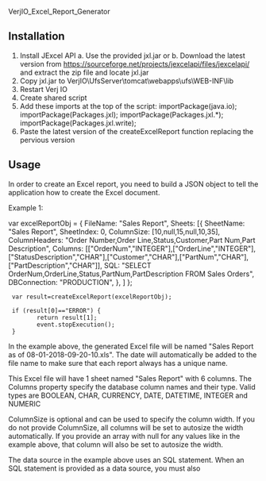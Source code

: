 VerjIO_Excel_Report_Generator

Installation
------------
1. Install JExcel API
   a. Use the provided jxl.jar or
   b. Download  the latest version from https://sourceforge.net/projects/jexcelapi/files/jexcelapi/ and extract the zip file and         locate jxl.jar
2. Copy jxl.jar to VerjIO\UfsServer\tomcat\webapps\ufs\WEB-INF\lib
3. Restart Verj IO
4. Create shared script 
5. Add these imports at the top of the script:
   importPackage(java.io);
   importPackage(Packages.jxl);
   importPackage(Packages.jxl.*);
   importPackage(Packages.jxl.write);
6. Paste the latest version of the createExcelReport function replacing the pervious version

Usage
-----
In order to create an Excel report, you need to build a JSON object to tell the application how to create the Excel document.

Example 1:

 var excelReportObj = {
          FileName: "Sales Report",
          Sheets: [{ 
               SheetName: "Sales Report", 
               SheetIndex: 0,
               ColumnSize: [10,null,15,null,10,35], 
               ColumnHeaders: "Order Number,Order Line,Status,Customer,Part Num,Part Description",
               Columns: [["OrderNum","INTEGER"],["OrderLine","INTEGER"],["StatusDescription","CHAR"],["Customer","CHAR"],["PartNum","CHAR"],["PartDescription","CHAR"]],
               SQL: "SELECT OrderNum,OrderLine,Status,PartNum,PartDescription FROM Sales Orders",
               DBConnection: "PRODUCTION",
          },
          ]
     };
     
     var result=createExcelReport(excelReportObj);

     if (result[0]=="ERROR") {
	        return result[1];
	        event.stopExecution();
     }

In the example above, the generated Excel file will be named "Sales Report as of 08-01-2018-09-20-10.xls". The date will automatically be added to the file name to make sure that each report always has a unique name.

This Excel file will have 1 sheet named "Sales Report" with 6 columns. The Columns property specify the database column names and their type. Valid types are BOOLEAN, CHAR, CURRENCY, DATE, DATETIME, INTEGER and NUMERIC

ColumnSize is optional and can be used to specify the column width. If you do not provide ColumnSize, all columns will be set to autosize the width automatically. If you provide an array with null for any values like in the example above, that column will also be set to autosize the width.

The data source in the example above uses an SQL statement. When an SQL statement is provided as a data source, you must also 

